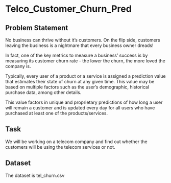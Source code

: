 # Telco_Customer_Churn_Pred
## Problem Statement
No business can thrive without it’s customers. On the flip side, customers leaving the business is a nightmare that every business owner dreads!

In fact, one of the key metrics to measure a business’ success is by measuring its customer churn rate - the lower the churn, the more loved the company is.

Typically, every user of a product or a service is assigned a prediction value that estimates their state of churn at any given time. This value may be based on multiple factors such as the user’s demographic, historical purchase data, among other details.

This value factors in unique and proprietary predictions of how long a user will remain a customer and is updated every day for all users who have purchased at least one of the products/services.

## Task
We will be working on a telecom company and find out whether the customers will be using the telecom services or not.

## Dataset
The dataset is tel_churn.csv
